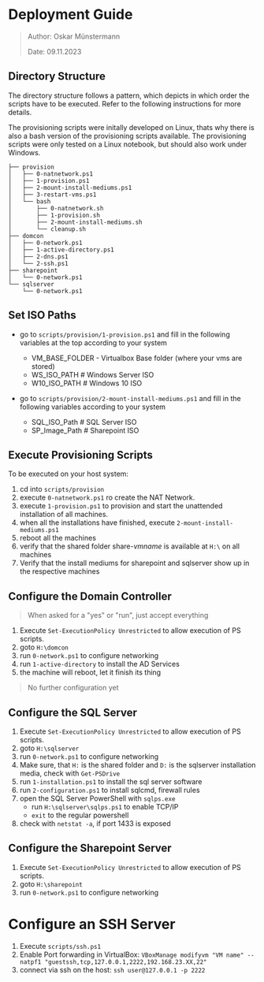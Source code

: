 # Deployment Guide

> Author: Oskar Münstermann
> 
> Date: 09.11.2023

## Directory Structure

The directory structure follows a pattern, which depicts in which order the scripts have to be executed. Refer to the following instructions for more details. 

The provisioning scripts were initally developed on Linux, thats why there is also a bash version of the provisioning scripts available.
The provisioning scripts were only tested on a Linux notebook, but should also work under Windows.

```
├── provision
│   ├── 0-natnetwork.ps1
│   ├── 1-provision.ps1
│   ├── 2-mount-install-mediums.ps1
│   ├── 3-restart-vms.ps1
│   └── bash
│       ├── 0-natnetwork.sh
│       ├── 1-provision.sh
│       ├── 2-mount-install-mediums.sh
│       └── cleanup.sh
├── domcon
│   ├── 0-network.ps1
│   ├── 1-active-directory.ps1
│   ├── 2-dns.ps1
│   └── 2-ssh.ps1
├── sharepoint
│   └── 0-network.ps1
└── sqlserver
    └── 0-network.ps1
```


## Set ISO Paths

- go to `scripts/provision/1-provision.ps1` and fill in the following variables at the top according to your system
  - VM_BASE_FOLDER - Virtualbox Base folder (where your vms are stored)
  - WS_ISO_PATH # Windows Server ISO
  - W10_ISO_PATH # Windows 10 ISO

- go to `scripts/provision/2-mount-install-mediums.ps1` and fill in the following variables according to your system
  - SQL_ISO_Path # SQL Server ISO
  - SP_Image_Path # Sharepoint ISO

## Execute Provisioning Scripts

To be executed on your host system:

1. cd into `scripts/provision`
2. execute `0-natnetwork.ps1` ro create the NAT Network.
3. execute `1-provision.ps1` to provision and start the unattended installation of all machines.
4. when all the installations have finished, execute `2-mount-install-mediums.ps1`
5. reboot all the machines
6. verify that the shared folder share-*vmname* is available at `H:\` on all machines
7. Verify that the install mediums for sharepoint and sqlserver show up in the respective machines

## Configure the Domain Controller

> When asked for a "yes" or "run", just accept everything

1. Execute `Set-ExecutionPolicy Unrestricted` to allow execution of PS scripts.
2. goto `H:\domcon`
3. run `0-network.ps1` to configure networking
4. run `1-active-directory` to install the AD Services
5. the machine will reboot, let it finish its thing

> No further configuration yet

## Configure the SQL Server

1. Execute `Set-ExecutionPolicy Unrestricted` to allow execution of PS scripts.
2. goto `H:\sqlserver`
3. run `0-network.ps1` to configure networking
4. Make sure, that `H:` is the shared folder and `D:` is the sqlserver installation media, check with `Get-PSDrive`
5. run `1-installation.ps1` to install the sql server software
6. run `2-configuration.ps1` to install sqlcmd, firewall rules
7. open the SQL Server PowerShell with `sqlps.exe`
   - run `H:\sqlserver\sqlps.ps1` to enable TCP/IP
   - `exit` to the regular powershell
8. check with `netstat -a`, if port 1433 is exposed

## Configure the Sharepoint Server

1. Execute `Set-ExecutionPolicy Unrestricted` to allow execution of PS scripts.
2. goto `H:\sharepoint`
3. run `0-network.ps1` to configure networking

# Configure an SSH Server

1. Execute `scripts/ssh.ps1`
2. Enable Port forwarding in VirtualBox: `VBoxManage modifyvm "VM name" --natpf1 "guestssh,tcp,127.0.0.1,2222,192.168.23.XX,22"`
3. connect via ssh on the host: `ssh user@127.0.0.1 -p 2222`